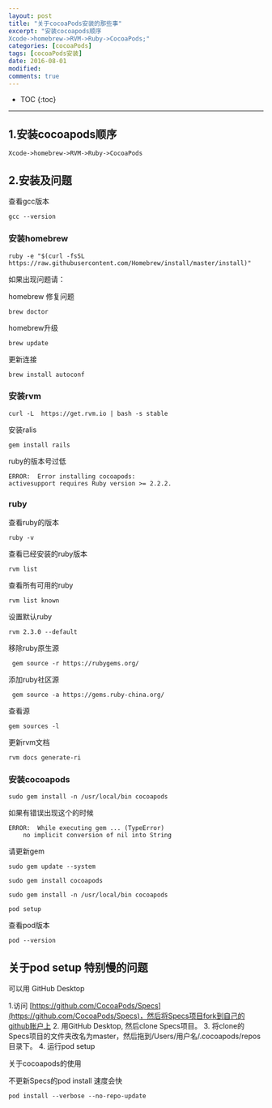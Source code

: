 ```yaml
---
layout: post
title: "关于cocoaPods安装的那些事"
excerpt: "安装cocoapods顺序
Xcode->homebrew->RVM->Ruby->CocoaPods;"
categories: [cocoaPods]
tags: [cocoaPods安装]
date: 2016-08-01 
modified: 
comments: true
---
```


* TOC
{:toc}
---

## 1.安装cocoapods顺序

```
Xcode->homebrew->RVM->Ruby->CocoaPods
```

## 2.安装及问题

查看gcc版本

`gcc --version`

### 安装homebrew

`ruby -e "$(curl -fsSL https://raw.githubusercontent.com/Homebrew/install/master/install)"`

如果出现问题请：

homebrew 修复问题

`brew doctor`

homebrew升级

`brew update`

更新连接

`brew install autoconf`

### 安装rvm

`curl -L  https://get.rvm.io | bash -s stable`

安装ralis

`gem install rails`

ruby的版本号过低

```
ERROR:  Error installing cocoapods:
activesupport requires Ruby version >= 2.2.2.
```

### ruby

查看ruby的版本

`ruby -v`

查看已经安装的ruby版本

`rvm list`

查看所有可用的ruby

`rvm list known`

设置默认ruby

`rvm 2.3.0 --default`

移除ruby原生源

` gem source -r https://rubygems.org/`

添加ruby社区源

` gem source -a https://gems.ruby-china.org/`

查看源

`gem sources -l`

更新rvm文档

`rvm docs generate-ri`



### 安装cocoapods

`sudo gem install -n /usr/local/bin cocoapods`

如果有错误出现这个的时候

```
ERROR:  While executing gem ... (TypeError)
    no implicit conversion of nil into String
```

请更新gem

`sudo gem update --system`

`sudo gem install cocoapods`

`sudo gem install -n /usr/local/bin cocoapods`

`pod setup`

查看pod版本

`pod --version`

## 关于pod setup 特别慢的问题

可以用 GitHub Desktop

1.访问 [https://github.com/CocoaPods/Specs](https://github.com/CocoaPods/Specs)，然后将Specs项目fork到自己的github账户上
2. 用GitHub Desktop, 然后clone Specs项目。
3. 将clone的Specs项目的文件夹改名为master，然后拖到/Users/用户名/.cocoapods/repos目录下。
4. 运行pod setup



关于cocoapods的使用

不更新Specs的pod install 速度会快

`pod install --verbose --no-repo-update`


